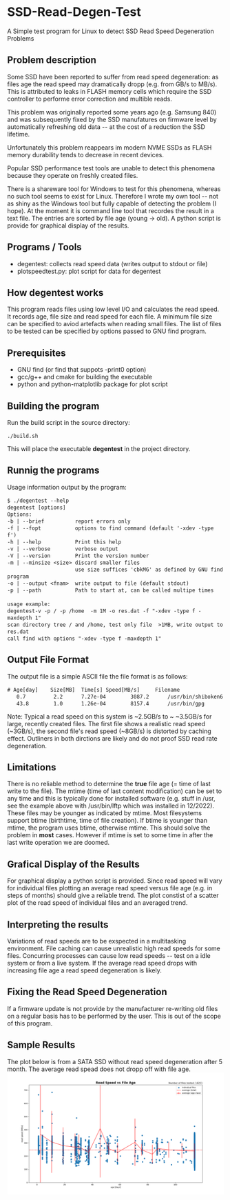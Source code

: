 # SSD-Read-Degen-Test
A Simple test program for Linux to detect SSD Read Speed Degeneration Problems

## Problem description
Some SSD have been reported to suffer from read speed degeneration: as files age the read speed may dramatically dropp (e.g. from GB/s to MB/s). This is attributed to leaks in FLASH memory cells which require the SSD controller to performe error correction and multible reads. 

This problem was originally reported some years ago (e.g. Samsung 840) and was subsequently fixed by the SSD manufatures on firmware level by automatically refreshing old data -- at the cost of a reduction the SSD lifetime.

Unfortunately this problem reappears im modern NVME SSDs as FLASH memory durability tends to decrease in recent devices. 

Popular SSD performance test tools are unable to detect this phenomena because they operate on freshly created files.

There is a shareware tool for Windows to test for this phenomena, whereas no such tool seems to exist for Linux. Therefore I wrote my own tool -- not as shiny as the Windows tool but fully capable of detecting the problem (I hope). At the moment it is command line tool that recordes the result in a text file. The entries are sorted by file age (young -> old). A python script is provide for graphical display of the results.

## Programs / Tools
- degentest:        collects read speed data (writes output to stdout or file)
- plotspeedtest.py: plot script for data for degentest 

## How degentest works
This program reads files using low level I/O and calculates the read speed. It records age, file size and read speed for each file. A minimum file size can be specified to aviod artefacts when reading small files. The list of files to be tested can be specified by options passed to GNU find program.

## Prerequisites
- GNU find (or find that suppots -print0 option)
- gcc/g++ and cmake for building the executable
- python and python-matplotlib package for plot script

## Building the program
Run the build script in the source directory:

    ./build.sh
This will place the executable **degentest** in the project directory.

## Runnig the programs
Usage information output by the program:

    $ ./degentest --help
    degentest [options]
    Options:
    -b | --brief          report errors only
    -f | --fopt           options to find command (default '-xdev -type f')
    -h | --help           Print this help
    -v | --verbose        verbose output
    -V | --version        Print the version number
    -m | --minsize <size> discard smaller files
                          use size suffices 'cbkMG' as defined by GNU find program
    -o | --output <fnam>  write output to file (default stdout)
    -p | --path           Path to start at, can be called multipe times

    usage example:
    degentest-v -p / -p /home  -m 1M -o res.dat -f "-xdev -type f -maxdepth 1"
    scan directory tree / and /home, test only file  >1MB, write output to res.dat
    call find with options "-xdev -type f -maxdepth 1"

## Output File Format
The output file is a simple ASCII file the file format is as follows:

    # Age[day]	  Size[MB]	Time[s]	Speed[MB/s]		Filename
       0.7	       2.2	    7.27e-04	    3087.2		/usr/bin/shiboken6
       43.8	       1.0	    1.26e-04	    8157.4		/usr/bin/gpg

Note: Typical a read speed on this system is ~2.5GB/s to ~ ~3.5GB/s for large, recently created files. The first file shows a realistic read speed (~3GB/s), the second file's read speed (~8GB/s) is distorted by caching effect. Outliners in both dirctions are likely and do not proof SSD read rate degeneration.


## Limitations 
There is no reliable method to determine the **true** file age (= time of last write to the file). The mtime (time of last content modification) can be set to any time and this is typically done for installed software (e.g. stuff in /usr, see the example above with /usr/bin/lftp which was installed in 12/2022). These files may be younger as indicated by mtime. Most filesystems support btime (birthtime, time of file creation). If btime is younger than mtime, the program uses btime, otherwise mtime. This should solve the problem in **most** cases. However if mtime is set to some time in after the last write operation we are doomed. 


## Grafical Display of the Results
For graphical display a python script is provided. Since read speed will vary for individual files plotting an average read speed versus file age (e.g. in steps of months) should give a reliable trend. The plot constist of a scatter plot of the read speed of individual files and an averaged trend. 

## Interpreting the results
Variations of read speeds are to be exspected in a multitasking environment. File caching can cause unrealistic high read speeds for some files. Concurring processes can cause low read speeds -- test on a idle system or from a live system. If the average read speed drops with increasing file age a read speed degeneration is likely.

## Fixing the Read Speed Degeneration
If a firmware update is not provide by the manufacturer re-writing old files on a regular basis has to be performed by the user. This is out of the scope of this program.

## Sample Results
The plot below is from a SATA SSD without read speed degeneration after 5 month. The average read spead does not dropp off with file age.
![Good SSD](good_ssd.png)
